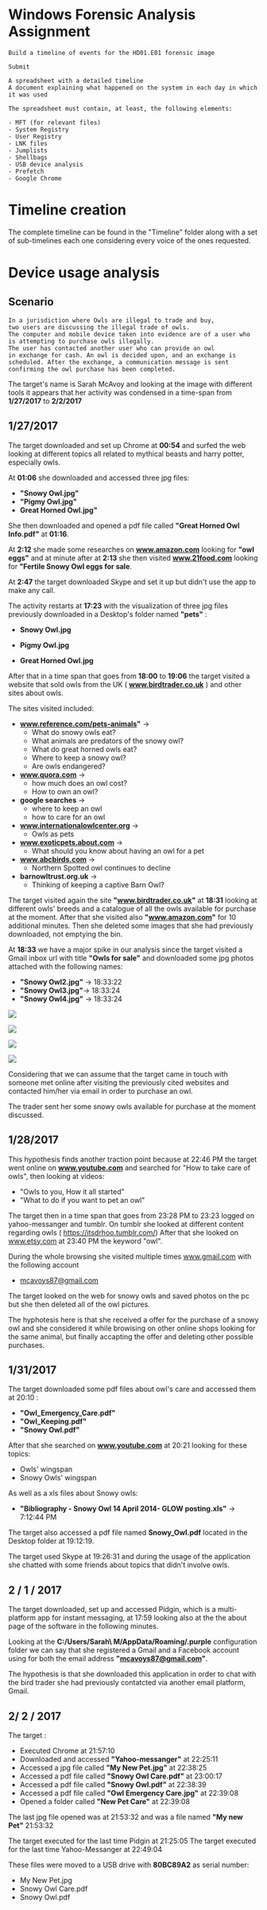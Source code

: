 # Windows Forensic Analysis Assignment

```
Build a timeline of events for the HD01.E01 forensic image

Submit

A spreadsheet with a detailed timeline
A document explaining what happened on the system in each day in which it was used

The spreadsheet must contain, at least, the following elements:

- MFT (for relevant files)
- System Registry
- User Registry
- LNK files
- Jumplists
- Shellbags
- USB device analysis
- Prefetch
- Google Chrome
```

# Timeline creation

The complete timeline can be found in the "Timeline" folder along with a set of sub-timelines each one considering every voice of the ones requested.

# Device usage analysis

## Scenario

```
In a jurisdiction where Owls are illegal to trade and buy,
two users are discussing the illegal trade of owls.
The computer and mobile device taken into evidence are of a user who
is attempting to purchase owls illegally.
The user has contacted another user who can provide an owl
in exchange for cash. An owl is decided upon, and an exchange is
scheduled. After the exchange, a communication message is sent 
confirming the owl purchase has been completed.
```

The target's name is Sarah McAvoy and looking at the image with different tools it appears that her activity was condensed in a time-span from **1/27/2017** to **2/2/2017**

## 1/27/2017

The target downloaded and set up Chrome at **00:54** and  surfed the web looking at different topics all related to mythical beasts and harry potter, especially owls.

At **01:06** she downloaded and accessed three jpg files:

- **"Snowy Owl.jpg"** 
- **"Pigmy Owl.jpg"**
- **Great Horned Owl.jpg"**

She then downloaded and opened a pdf file called **"Great Horned Owl Info.pdf"** at **01:16**.

At **2:12** she made some researches on **www.amazon.com** looking for **"owl eggs"**  and at minute after at **2:13** she then visited **www.21food.com** looking for **"Fertile Snowy Owl eggs for sale**.

At **2:47** the target downloaded Skype and set it up but didn't use the app to make any call.

The activity restarts at **17:23** with the visualization of three jpg files previously downloaded in a Desktop's folder named **"pets"** :

- **Snowy Owl.jpg**

- **Pigmy Owl.jpg**

- **Great Horned Owl.jpg**

After that in a time span that goes from **18:00** to **19:06** the target visited a website that sold owls from the UK ( **www.birdtrader.co.uk** ) and other sites about owls.

The sites visited included: 

- **www.reference.com/pets-animals"** -> 
  - What do snowy owls eat?
  - What animals are predators of the snowy owl?
  - What do great horned owls eat?
  - Where to keep a snowy owl?
  - Are owls endangered?
- **www.quora.com** -> 
  - how much does an owl cost?
  - How to own an owl?
- **google searches** -> 
  - where to keep an owl
  - how to care for an owl 
- **www.internationalowlcenter.org** ->
  - Owls as pets
- **www.exoticpets.about.com** -> 
  - What should you know about having an owl for a pet
- **www.abcbirds.com** ->
  - Northern Spotted owl continues to decline
- **barnowltrust.org.uk** ->
  - Thinking of keeping a captive Barn Owl?

The target visited again the site **"www.birdtrader.co.uk"** at **18:31** looking at different owls' breeds and a catalogue of all the owls available for purchase at the moment. After that she visited also **"www.amazon.com"** for 10 additional minutes.
Then she deleted some images that she had previously downloaded, not emptying the bin.

At **18:33** we have a major spike in our analysis since the target visited a Gmail inbox url with title **"Owls for sale"** and downloaded some jpg photos attached with the following names: 

- **"Snowy Owl2.jpg"** -> 18:33:22
- **"Snowy Owl3.jpg"**-> 18:33:24
- **"Snowy Owl4.jpg"** -> 18:33:24



![](/Users/milogalli/Desktop/Milo/DF_UNIGE/Obsidian_reports/assets/Owlsforsale_email_attachment.png)

![](/Users/milogalli/Desktop/Milo/DF_UNIGE/Obsidian_reports/assets/Owlsforsale_email_attachment2.png)

![](/Users/milogalli/Desktop/Milo/DF_UNIGE/Obsidian_reports/assets/Owlsforsale_email_attachment3.png)

![](/Users/milogalli/Desktop/Milo/DF_UNIGE/Obsidian_reports/assets/Owlsforsale_email_attachment4.png)

Considering that we can assume that the target came in touch with someone met online after visiting the previously cited websites and contacted him/her via email in order to purchase an owl.

The trader sent her some snowy owls available for purchase at the moment discussed.

## 1/28/2017

This hypothesis finds another traction point because at  22:46 PM the target went online on **www.youtube.com** and searched for "How to take care of owls", then looking at videos:

- "Owls to you, How it all started"
- "What to do if you want to pet an owl"

The target then in a time span that goes from 23:28 PM to 23:23 logged on yahoo-messanger and tumblr.
On tumblr she looked at different content regarding owls ( https://itsdrhoo.tumblr.com/)
After that she looked on www.etsy.com at 23:40 PM the keyword "owl".

During the whole browsing she visited multiple times www.gmail.com with the following account

- mcavoys87@gmail.com

The target looked on the web for snowy owls and saved photos on the pc but she then deleted all of the owl pictures.

The hyphotesis here is that she received a offer for the purchase of a snowy owl and she considered it while browising on other online shops looking for the same animal, but finally accapting the offer and deleting other possible purchases.

## 1/31/2017

The target downloaded some pdf files about owl's care and accessed them at 20:10 :

- **"Owl_Emergency_Care.pdf"**
- **"Owl_Keeping.pdf"**
- **"Snowy Owl.pdf"**

After that she searched on **www.youtube.com** at 20:21 looking for these topics:

- Owls' wingspan
- Snowy Owls' wingspan

As well as a xls files about Snowy owls:

- **"Bibliography - Snowy Owl 14 April 2014- GLOW posting.xls"** -> 7:12:44 PM

The target also accessed a pdf file named **Snowy_Owl.pdf** located in the Desktop folder at 19:12:19.

The target used Skype at 19:26:31 and during  the usage of the application she chatted with some friends about topics that didn't involve owls.

## 2 / 1 / 2017

The target downloaded, set up and accessed Pidgin, which is a multi-platform app for instant messaging, at 17:59 looking also at the the about page of the software in the following minutes.

Looking at the **C:/Users/Sarah\ M/AppData/Roaming/.purple** configuration folder we can say that she registered a Gmail and a Facebook account using for both the email address **"mcavoys87@gmail.com"**.

The hypothesis is that she downloaded this application in order to chat with the bird trader she had previously contatcted via another email platform, Gmail.

## 2/ 2 / 2017

The target :

- Executed Chrome at 21:57:10
- Downloaded and accessed **"Yahoo-messanger"** at 22:25:11
- Accessed a jpg file called **"My New Pet.jpg"** at 22:38:25
- Accessed a pdf file called **"Snowy Owl Care.pdf"** at 23:00:17
- Accessed a pdf file called **"Snowy Owl.pdf"** at 22:38:39
- Accessed a pdf file called **"Owl Emergency Care.jpg"** at 22:39:08
- Opened a folder called **"New Pet Care"** at 22:39:08

The last jpg file opened was at 21:53:32 and was a file named **"My new Pet"** 21:53:32

The target executed for the last time Pidgin at 21:25:05
The target executed for the last time Yahoo-Messanger at 22:49:04

These files were moved to a USB drive with **80BC89A2** as serial number:

- My New Pet.jpg
- Snowy Owl Care.pdf
- Snowy Owl.pdf

